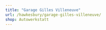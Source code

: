 ```yaml
---
title: "Garage Gilles Villeneuve"
url: /hawkesbury/garage-gilles-villeneuve/
shop: Autowerkstatt
---
```


